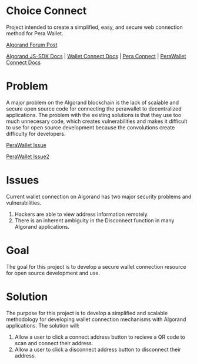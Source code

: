 # Choice Connect

Project intended to create a simplified, easy, and secure web connection method for Pera Wallet. 

[Algorand Forum Post](https://forum.algorand.org/t/choice-coin-connect-for-algorand-addresses/7796)

[Algorand JS-SDK Docs](https://developer.algorand.org/docs/sdks/javascript/) | 
[Wallet Connect Docs](https://developer.algorand.org/docs/get-details/walletconnect/) |
[Pera Connect](https://github.com/perawallet/connect) | [PeraWallet Connect Docs](https://docs.perawallet.app/references/pera-connect/)

# Problem

A major problem on the Algorand blockchain is the lack of scalable and secure open source code for connecting the perawallet to decentralized applications.
The problem with the existing solutions is that they use too much unnecesary code, which creates vulnerabilities and makes it difficult to use for open source development because the convolutions create difficulty for developers.

[PeraWallet Issue](https://github.com/perawallet/connect/issues/32)

[PeraWallet Issue2](https://github.com/perawallet/connect-examples/issues/2)

# Issues
Current wallet connection on Algorand has two major security problems and vulnerabilities.

1. Hackers are able to view address information remotely.
2. There is an inherent ambiguity in the Disconnect function in many Algorand applications.

# Goal

The goal for this project is to develop a secure wallet connection resource for open source development and use.

# Solution

The purpose for this project is to develop a simplified and scalable methodology for developing wallet connection mechanisms with Algorand applications. The solution will:

1. Allow a user to click a connect address button to recieve a QR code to scan and connect their address.
2. Allow a user to click a disconnect address button to disconnect their address.
